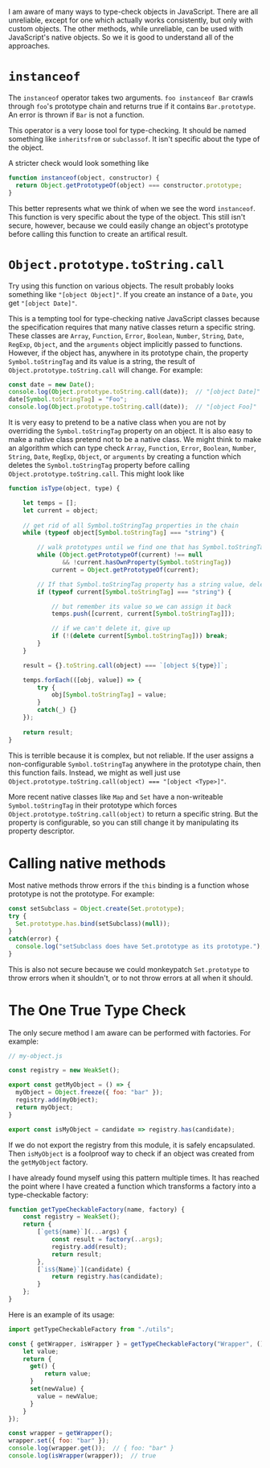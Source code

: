 I am aware of many ways to type-check objects in JavaScript. There are all unreliable, except for one which actually works consistently, but only with custom objects. The other methods, while unreliable, can be used with JavaScript's native objects. So we it is good to understand all of the approaches.

# `instanceof`

The `instanceof` operator takes two arguments. `foo instanceof Bar` crawls through `foo`'s prototype chain and returns true if it contains `Bar.prototype`. An error is thrown if `Bar` is not a function.

This operator is a very loose tool for type-checking. It should be named something like `inheritsfrom` or `subclassof`. It isn't specific about the type of the object.

A stricter check would look something like

```javascript 
function instanceof(object, constructor) {
  return Object.getPrototypeOf(object) === constructor.prototype;
}
```

This better represents what we think of when we see the word `instanceof`. This function is very specific about the type of the object. This still isn't secure, however, because we could easily change an object's prototype before calling this function to create an artifical result.

# `Object.prototype.toString.call`

Try using this function on various objects. The result probably looks something like `"[object Object]"`. If you create an instance of a `Date`, you get `"[object Date]"`.

This is a tempting tool for type-checking native JavaScript classes because the specification requires that many native classes return a specific string. These classes are `Array`, `Function`, `Error`, `Boolean`, `Number`, `String`, `Date`, `RegExp`, `Object`, and the `arguments` object implicitly passed to functions. However, if the object has, anywhere in its prototype chain, the property `Symbol.toStringTag` and its value is a string, the result of `Object.prototype.toString.call` will change. For example:

```javascript
const date = new Date();
console.log(Object.prototype.toString.call(date));  // "[object Date]"
date[Symbol.toStringTag] = "Foo";
console.log(Object.prototype.toString.call(date));  // "[object Foo]"
```

It is very easy to pretend to be a native class when you are not by overriding the `Symbol.toStringTag` property on an object. It is also easy to make a native class pretend not to be a native class. We might think to make an algorithm which can type check `Array`, `Function`, `Error`, `Boolean`, `Number`, `String`, `Date`, `RegExp`, `Object`, or `arguments` by creating a function which deletes the `Symbol.toStringTag` property before calling `Object.prototype.toString.call`. This might look like

```javascript
function isType(object, type) {

    let temps = [];
    let current = object;
    
    // get rid of all Symbol.toStringTag properties in the chain
    while (typeof object[Symbol.toStringTag] === "string") {

        // walk prototypes until we find one that has Symbol.toStringTag property
        while (Object.getPrototypeOf(current) !== null 
               && !current.hasOwnProperty(Symbol.toStringTag))
            current = Object.getPrototypeOf(current);

        // If that Symbol.toStringTag property has a string value, delete it
        if (typeof current[Symbol.toStringTag] === "string") {

            // but remember its value so we can assign it back
            temps.push([current, current[Symbol.toStringTag]]);

            // if we can't delete it, give up
            if (!(delete current[Symbol.toStringTag])) break;
        }
    }

    result = {}.toString.call(object) === `[object ${type}]`;

    temps.forEach(([obj, value]) => {
        try {
            obj[Symbol.toStringTag] = value;
        }
        catch(_) {}
    });
    
    return result;
}
```

This is terrible because it is complex, but not reliable. If the user assigns a non-configurable `Symbol.toStringTag` anywhere in the prototype chain, then this function fails. Instead, we might as well just use `Object.prototype.toString.call(object) === "[object <Type>]"`.

More recent native classes like `Map` and `Set` have a non-writeable `Symbol.toStringTag` in their prototype which forces `Object.prototype.toString.call(object)` to return a specific string. But the property is configurable, so you can still change it by manipulating its property descriptor.


# Calling native methods

Most native methods throw errors if the `this` binding is a function whose prototype is not the prototype. For example:

```javascript
const setSubclass = Object.create(Set.prototype);
try {
  Set.prototype.has.bind(setSubclass)(null));
}
catch(error) {
  console.log("setSubclass does have Set.prototype as its prototype.");
}
```

This is also not secure because we could monkeypatch `Set.prototype` to throw errors when it shouldn't, or to not throw errors at all when it should.

# The One True Type Check

The only secure method I am aware can be performed with factories. For example:

```javascript
// my-object.js

const registry = new WeakSet();

export const getMyObject = () => {
  myObject = Object.freeze({ foo: "bar" });
  registry.add(myObject);
  return myObject;
}

export const isMyObject = candidate => registry.has(candidate);
```

If we do not export the registry from this module, it is safely encapsulated. Then `isMyObject` is a foolproof way to check if an object was created from the `getMyObject` factory.

I have already found myself using this pattern multiple times. It has reached the point where I have created a function which transforms a factory into a type-checkable factory:

```javascript
function getTypeCheckableFactory(name, factory) {
    const registry = WeakSet();
    return {
        [`get${name}`](...args) {
            const result = factory(..args);
            registry.add(result);
            return result;
        },
        [`is${Name}`](candidate) {
            return registry.has(candidate);
        }
    };
}
```

Here is an example of its usage:

```javascript
import getTypeCheckableFactory from "./utils";

const { getWrapper, isWrapper } = getTypeCheckableFactory("Wrapper", () => {
    let value;
    return {
      get() {
          return value;
      }
      set(newValue) {
        value = newValue;
      }
    }
});

const wrapper = getWrapper();
wrapper.set({ foo: "bar" });
console.log(wrapper.get());  // { foo: "bar" }
console.log(isWrapper(wrapper));  // true
```
